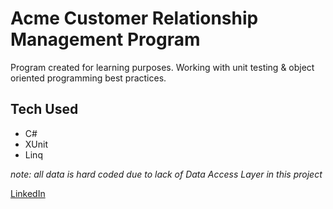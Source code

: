# Acme Customer Relationship Management Program

Program created for learning purposes. 
Working with unit testing & object oriented programming best practices. 

## Tech Used
* C#
* XUnit
* Linq

*note: all data is hard coded due to lack of Data Access Layer in this project*

[LinkedIn](https://www.linkedin.com/in/emberparr/ "Ember Parr's LinkedIn")